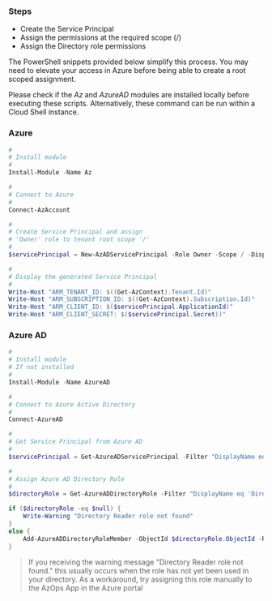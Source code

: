 ### Steps

- Create the Service Principal
- Assign the permissions at the required scope (/)
- Assign the Directory role permissions

The PowerShell snippets provided below simplify this process. You may need to elevate your access in Azure before being able to create a root scoped assignment.

Please check if the _Az_ and _AzureAD_ modules are installed locally before executing these scripts. Alternatively, these command can be run within a Cloud Shell instance.

### Azure

```powershell
#
# Install module
#
Install-Module -Name Az

#
# Connect to Azure
#
Connect-AzAccount

#
# Create Service Principal and assign
# 'Owner' role to tenant root scope '/'
#
$servicePrincipal = New-AzADServicePrincipal -Role Owner -Scope / -DisplayName AzOps

#
# Display the generated Service Principal
#
Write-Host "ARM_TENANT_ID: $((Get-AzContext).Tenant.Id)"
Write-Host "ARM_SUBSCRIPTION_ID: $((Get-AzContext).Subscription.Id)"
Write-Host "ARM_CLIENT_ID: $($servicePrincipal.ApplicationId)"
Write-Host "ARM_CLIENT_SECRET: $($servicePrincipal.Secret))"
```

### Azure AD

```powershell
#
# Install module
# If not installed
#
Install-Module -Name AzureAD

#
# Connect to Azure Active Directory
#
Connect-AzureAD

#
# Get Service Principal from Azure AD
#
$servicePrincipal = Get-AzureADServicePrincipal -Filter "DisplayName eq 'AzOps'"

#
# Assign Azure AD Directory Role
#
$directoryRole = Get-AzureADDirectoryRole -Filter "DisplayName eq 'Directory Readers'"

if ($directoryRole -eq $null) {
    Write-Warning "Directory Reader role not found"
}
else {
    Add-AzureADDirectoryRoleMember -ObjectId $directoryRole.ObjectId -RefObjectId $servicePrincipal.ObjectId
}
```

> If you receiving the warning message "Directory Reader role not found."  this usually occurs when the role has not yet been used in your directory.
> As a workaround, try assigning this role manually to the AzOps App in the Azure portal
